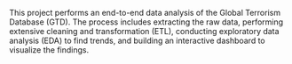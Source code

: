 This project performs an end-to-end data analysis of the Global Terrorism Database (GTD). The process includes extracting the raw data, performing extensive cleaning and transformation (ETL), conducting exploratory data analysis (EDA) to find trends, and building an interactive dashboard to visualize the findings.